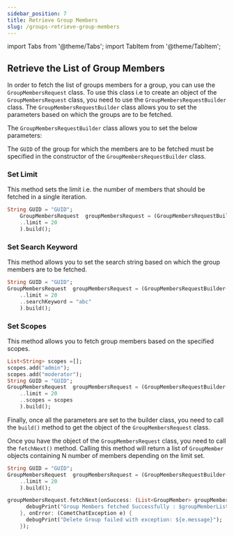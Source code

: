 ```yaml
---
sidebar_position: 7
title: Retrieve Group Members
slug: /groups-retrieve-group-members
---
```


import Tabs from '@theme/Tabs';
import TabItem from '@theme/TabItem';


## Retrieve the List of Group Members

In order to fetch the list of groups members for a group, you can use the `GroupMembersRequest` class. To use this class i.e to create an object of the `GroupMembersRequest` class, you need to use the `GroupMembersRequestBuilder` class. The `GroupMembersRequestBuilder` class allows you to set the parameters based on which the groups are to be fetched.

The `GroupMembersRequestBuilder` class allows you to set the below parameters:

The `GUID` of the group for which the members are to be fetched must be specified in the constructor of the `GroupMembersRequestBuilder` class.

### Set Limit

This method sets the limit i.e. the number of members that should be fetched in a single iteration.

<Tabs>
<TabItem value="1" label="Dart">

```Dart
String GUID = "GUID";
    GroupMembersRequest  groupMembersRequest = (GroupMembersRequestBuilder(GUID)
    ..limit = 20
    ).build();
```

</TabItem>
</Tabs>



### Set Search Keyword

This method allows you to set the search string based on which the group members are to be fetched.

<Tabs>
<TabItem value="1" label="Dart">

```Dart
String GUID = "GUID";
GroupMembersRequest  groupMembersRequest = (GroupMembersRequestBuilder(GUID)
    ..limit = 20
    ..searchKeyword = "abc"
    ).build();
```

</TabItem>
</Tabs>



### Set Scopes

This method allows you to fetch group members based on the specified scopes.

<Tabs>
<TabItem value="1" label="Dart">

```Dart
List<String> scopes =[];
scopes.add("admin");
scopes.add("moderator");
String GUID = "GUID";
GroupMembersRequest  groupMembersRequest = (GroupMembersRequestBuilder(GUID)
    ..limit = 20
    ..scopes = scopes
    ).build();
```

</TabItem>
</Tabs>



Finally, once all the parameters are set to the builder class, you need to call the `build()` method to get the object of the `GroupMembersRequest` class.

Once you have the object of the `GroupMembersRequest` class, you need to call the `fetchNext()` method. Calling this method will return a list of `GroupMember` objects containing N number of members depending on the limit set.

<Tabs>
<TabItem value="1" label="Dart">

```Dart
String GUID = "GUID";
GroupMembersRequest  groupMembersRequest = (GroupMembersRequestBuilder(GUID)
    ..limit = 20
    ).build();

groupMembersRequest.fetchNext(onSuccess: (List<GroupMember> groupMemberList){
      debugPrint("Group Members fetched Successfully : $groupMemberList ");  
    }, onError: (CometChatException e) {
      debugPrint("Delete Group failed with exception: ${e.message}");
    });
```

</TabItem>
</Tabs>

